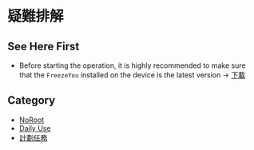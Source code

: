 # 疑難排解

## See Here First
- Before starting the operation, it is highly recommended to make sure that the `FreezeYou` installed on the device is the latest version → [下載](../download/)

## Category
- [NoRoot](./mroot.md)
- [Daily Use](./daily.md)
- [計劃任務](./schedules.md)

